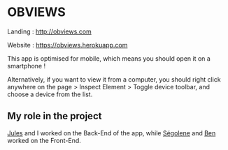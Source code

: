 # OBVIEWS

Landing : http://obviews.com

Website : https://obviews.herokuapp.com

This app is optimised for mobile, which means you should open it on a smartphone !

Alternatively, if you want to view it from a computer, you should right click anywhere on the page > Inspect Element > Toggle device toolbar, and choose a device from the list.

## My role in the project

[Jules](https://github.com/rigomontj) and I worked on the Back-End of the app, while [Ségolene](https://github.com/SegoleneAl) and [Ben](https://github.com/BenCmjn) worked on the Front-End.
